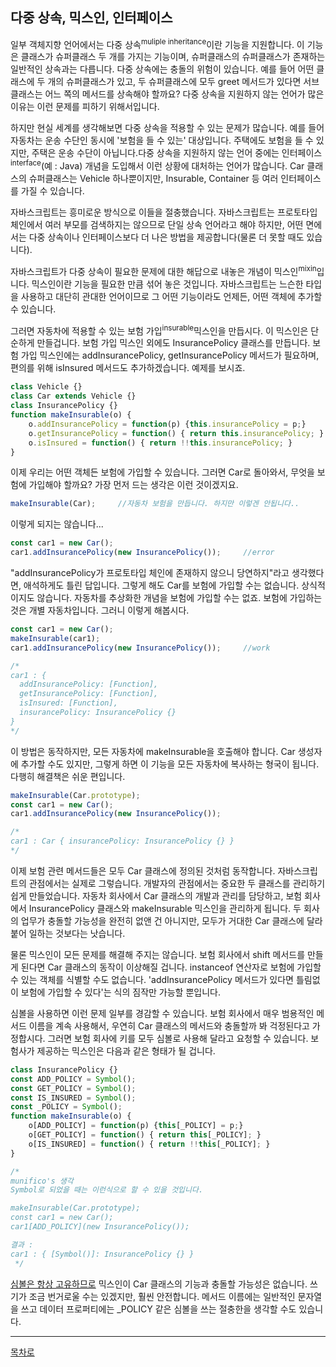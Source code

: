 ## 다중 상속, 믹스인, 인터페이스
일부 객체지향 언어에서는 다중 상속<sup>muliple inheritance</sup>이란 기능을 지원합니다. 이 기능은 클래스가 슈퍼클래스 두 개를 가지는 기능이며, 슈퍼클래스의 슈퍼클래스가 존재하는 일반적인 상속과는 다릅니다. 다중 상속에는 충돌의 위험이 있습니다. 예를 들어 어떤 클래스에 두 개의 슈퍼클래스가 있고, 두 슈퍼클래스에 모두 greet 메서드가 있다면 서브클래스는 어느 쪽의 메서드를 상속해야 할까요? 다중 상속을 지원하지 않는 언어가 많은 이유는 이런 문제를 피하기 위해서입니다.

하지만 현실 세계를 생각해보면 다중 상속을 적용할 수 있는 문제가 많습니다. 예를 들어 자동차는 운송 수단인 동시에 '보험을 들 수 있는' 대상입니다. 주택에도 보험을 들 수 있지만, 주택은 운송 수단이 아닙니다.다중 상속을 지원하지 않는 언어 중에는 인터페이스<sup>interface</sup>(예 : Java) 개념을 도입해서 이런 상황에 대처하는 언어가 많습니다. Car 클래스의 슈퍼클래스는 Vehicle 하나뿐이지만, Insurable, Container 등 여러 인터페이스를 가질 수 있습니다.

자바스크립트는 흥미로운 방식으로 이들을 절충했습니다. 자바스크립트는 프로토타입 체인에서 여러 부모를 검색하지는 않으므로 단일 상속 언어라고 해야 하지만, 어떤 면에서는 다중 상속이나 인터페이스보다 더 나은 방법을 제공합니다(물론 더 못할 때도 있습니다).

자바스크립트가 다중 상속이 필요한 문제에 대한 해답으로 내놓은 개념이 믹스인<sup>mixin</sup>입니다. 믹스인이란 기능을 필요한 만큼 섞어 놓은 것입니다. 자바스크립트는 느슨한 타입을 사용하고 대단히 관대한 언어이므로 그 어떤 기능이라도 언제든, 어떤 객체에 추가할 수 있습니다. 

그러면 자동차에 적용할 수 있는 보험 가입<sup>insurable</sup>믹스인을 만듭시다. 이 믹스인은 단순하게 만들겁니다. 보험 가입 믹스인 외에도 InsurancePolicy 클래스를 만듭니다. 보험 가입 믹스인에는 addInsurancePolicy, getInsurancePolicy 메서드가 필요하며, 편의를 위해 isInsured 메서드도 추가하겠습니다. 예제를 보시죠.

~~~javascript
class Vehicle {}
class Car extends Vehicle {}
class InsurancePolicy {}
function makeInsurable(o) {
    o.addInsurancePolicy = function(p) {this.insurancePolicy = p;}
    o.getInsurancePolicy = function() { return this.insurancePolicy; }
    o.isInsured = function() { return !!this.insurancePolicy; }
}
~~~

이제 우리는 어떤 객체든 보험에 가입할 수 있습니다. 그러면 Car로 돌아와서, 무엇을 보험에 가입해야 할까요? 가장 먼저 드는 생각은 이런 것이겠지요.

~~~javascript
makeInsurable(Car);     //자동차 보험을 만듭니다. 하지만 이렇겐 안됩니다..
~~~

이렇게 되지는 않습니다...

~~~javascript
const car1 = new Car();
car1.addInsurancePolicy(new InsurancePolicy());     //error
~~~

"addInsurancePolicy가 프로토타입 체인에 존재하지 않으니 당연하지"라고 생각했다면, 애석하게도 틀린 답입니다. 그렇게 해도 Car를 보험에 가입할 수는 없습니다. 상식적이지도 않습니다. 자동차를 추상화한 개념을 보험에 가입할 수는 없죠. 보험에 가입하는 것은 개별 자동차입니다. 그러니 이렇게 해봅시다.

~~~javascript
const car1 = new Car();
makeInsurable(car1);
car1.addInsurancePolicy(new InsurancePolicy());     //work

/*
car1 : {
  addInsurancePolicy: [Function],
  getInsurancePolicy: [Function],
  isInsured: [Function],
  insurancePolicy: InsurancePolicy {} 
}
*/
~~~

이 방법은 동작하지만, 모든 자동차에 makeInsurable을 호출해야 합니다. Car 생성자에 추가할 수도 있지만, 그렇게 하면 이 기능을 모든 자동차에 복사하는 형국이 됩니다. 다행히 해결책은 쉬운 편입니다.

~~~javascript
makeInsurable(Car.prototype);
const car1 = new Car();
car1.addInsurancePolicy(new InsurancePolicy());

/*
car1 : Car { insurancePolicy: InsurancePolicy {} }
*/
~~~

이제 보험 관련 메서드들은 모두 Car 클래스에 정의된 것처럼 동작합니다. 자바스크립트의 관점에서는 실제로 그렇습니다. 개발자의 관점에서는 중요한 두 클래스를 관리하기쉽게 만들었습니다. 자동차 회사에서 Car 클래스의 개발과 관리를 담당하고, 보험 회사에서 InsurancePolicy 클래스와 makeInsurable 믹스인을 관리하게 됩니다. 두 회사의 업무가 충돌할 가능성을 완전히 없앤 건 아니지만, 모두가 거대한 Car 클래스에 달라붙어 일하는 것보다는 낫습니다.

물론 믹스인이 모든 문제를 해결해 주지는 않습니다. 보험 회사에서 shift 메서드를 만들게 된다면 Car 클래스의 동작이 이상해질 겁니다. instanceof 연산자로 보험에 가입할 수 있는 객체를 식별할 수도 없습니다. 'addInsurancePolicy 메서드가 있다면 틀림없이 보험에 가입할 수 있다'는 식의 짐작만 가능할 뿐입니다.

심볼을 사용하면 이런 문제 일부를 경감할 수 있습니다. 보험 회사에서 매우 범용적인 메서드 이름을 계속 사용해서, 우연히 Car 클래스의 메서드와 충돌할까 봐 걱정된다고 가정합시다. 그러면 보험 회사에 키를 모두 심볼로 사용해 달라고 요청할 수 있습니다. 보험사가 제공하는 믹스인은 다음과 같은 형태가 될 겁니다.

~~~javascript
class InsurancePolicy {}
const ADD_POLICY = Symbol();
const GET_POLICY = Symbol();
const IS_INSURED = Symbol();
const _POLICY = Symbol();
function makeInsurable(o) {
    o[ADD_POLICY] = function(p) {this[_POLICY] = p;}
    o[GET_POLICY] = function() { return this[_POLICY]; }
    o[IS_INSURED] = function() { return !!this[_POLICY]; }
}

/*
munifico's 생각
Symbol로 되었을 때는 이런식으로 할 수 있을 것입니다.

makeInsurable(Car.prototype);
const car1 = new Car();
car1[ADD_POLICY](new InsurancePolicy());

결과 :
car1 : { [Symbol()]: InsurancePolicy {} }
 */ 
~~~

[심볼은 항상 고유하므로](../CHAPTER_3/3.10.md) 믹스인이 Car 클래스의 기능과 충돌할 가능성은 없습니다. 쓰기가 조금 번거로울 수는 있겠지만, 훨씬 안전합니다. 메서드 이름에는 일반적인 문자열을 쓰고 데이터 프로퍼티에는 _POLICY 같은 심볼을 쓰는 절충한을 생각할 수도 있습니다.

***
[목차로](../progressCheck.md)